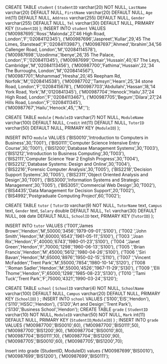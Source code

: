 CREATE TABLE `student` (
  `StudentID` varchar(20) NOT NULL,
  `LastName` varchar(20) DEFAULT NULL,
  `FirstName` varchar(20) DEFAULT NULL,
  `Age` int(11) DEFAULT NULL,
  `Address` varchar(255) DEFAULT NULL,
  `Gender` varchar(255) DEFAULT NULL,
  `Tel` varchar(30) DEFAULT NULL,
  PRIMARY KEY (`StudentID`)
);
INSERT INTO `student` VALUES 
('M00987695','Ross','Malonda',27,'46 High Road, London','F','02084112345'),
('M00987696','Jaspreet','Kullar',29,'45 The Limes, Stanstead','F','02084113987'),
('M00987697','Ahmed','Ibrahim',34,'56 Callenger Road, London','M','02084114578'),
('M00987698','Uzodinma','Ibenye',26,'35 The Palace, London','F','0208411345'),
('M00987699','Omair','Hussain',40,'67 The Leys, Cambridge','M','02084113456'),
('M00987700','Fathima','Hussain',22,'34 The Burroughs, London','M','0208414567'),
('M00987701','Mohammad','Hresha',20,'45 Reepham Rd, Norfolk','M','0208414538'),
('M00987702','Tamsyn','Hearn',25,'34 stone Road, London','F','0208415678'),
('M00987703','Abdullahi','Hassan',18,'14 York Road, York','M','0120841345'),
('M00987704','Henock','Hailu',37,'24 High Road, London','F','02084113467'),
('M00987705','Begum','Dilara',27,'24 Hills Road, London','F','0208411345'),
('M00987767','Hailu','Henock',45,'','M','');


CREATE TABLE `module` (
  `ModuleID` varchar(7) NOT NULL,
  `ModuleName` varchar(100) DEFAULT NULL,
  `Credit` int(11) DEFAULT NULL,
  `TutorID` varchar(50) DEFAULT NULL,
  PRIMARY KEY (`ModuleID`)
);


INSERT INTO `module` VALUES ('BIS0010','Introduction to Computers in Business',30,'T001'),
('BIS0111','Computer Science Intensive Entry Course',30,'T001'),
('BIS1200','Database Management Systems',30,'T003'),
('BIS1212','Introduction to Business Computing',30,'T003'),
('BIS2111','Computer Science Year 2 English Progress',30,'T004'),
('BIS2212','Database Systems: Design and Online',30,'T004'),
('BIS2216','Forensic Computer Analysis',30,'T005'),
('BIS2218','Decision Support Systems',30,'T005'),
('BIS2311','Object Oriented Analysis and Design',30,'T001'),
('BIS3000','Information Systems and Strategic Management',30,'T005'),
('BIS3051','Commercial Web Design',30,'T002'),
('BIS4435','Data Management for Decision Support',20,'T002'),
('BIS4992','Postgraduate Computing Project',60,'T002');

CREATE TABLE `tutor` (
  `TutorID` varchar(9) NOT NULL,
  `TutorName` text,
  `Campus` text,
  `Gender` text,
  `Salary` double DEFAULT NULL,
  `Tel` varchar(30) DEFAULT NULL,
  `DOB` date DEFAULT NULL,
  `SchoolID` text,
  PRIMARY KEY (`TutorID`)
);

INSERT INTO `tutor` VALUES ('T001','James Brown','Hendon','M',50000,'3456','1979-09-01','S100'),
('T002     ','John Smith','Hendon','M',60000,'6543','1961-05-11','S100'),
('T003     ','Joan Rix','Hendon','F',40000,'6743','1980-01-23','S100'),
('T004     ','Janet Green','Hendon','F',70000,'1298','1960-06-13','S100'),
('T005     ','Brian Francis','Hendon','M',45000,'5612','1980-04-26','S100'),
('T006     ','Siri Bavan','Hendon','M',65000,'8976','1950-02-15','S110'),
('T007     ','Vincent McFadden','Trent Park','M',55000,'7854','1980-10-14','S120'),
('T008     ','Roman Sadler','Hendon','M',55000,'4526','1967-11-29','S130'),
('T009     ','Elli Thome','Hendon','F',65000,'1298','1985-08-23','S130'),
('T010     ','Tami Tuck','Trent Park','F',75000,'4321','1990-03-24','S120');

CREATE TABLE `school` (
  `SchoolID` varchar(4) NOT NULL,
  `SchoolName` varchar(100) DEFAULT NULL,
  `Campus` varchar(20) DEFAULT NULL,
  PRIMARY KEY (`SchoolID`)
) ;
INSERT INTO `school` VALUES ('S100','EIS','Hendon'),
('S110','HSSC','Hendon'),
('S120','Art and Design','Trent Park'),
('S130','Business School','Hendon');
CREATE TABLE `grade` (
  `StudentID` varchar(10) NOT NULL,
  `ModuleID` varchar(50) NOT NULL,
  `Mark` int(11) DEFAULT NULL,
  PRIMARY KEY (`StudentID`,`ModuleID`)
) ;
INSERT INTO `grade` VALUES ('M00987700','BIS0010',60),
('M00987700','BIS0111',50),
('M00987700','BIS1200',90),
('M00987704','BIS0010',80),
('M00987704','BIS0111',10),
('M00987704','BIS1200',90),
('M00987705','BIS0010',60),
('M00987705','BIS1200',70);

Insert into grade (StudentID, ModuleID) values ('M00987699','BIS0010'),
('M00987699','BIS1200'),
('M00987699','BIS0111');
